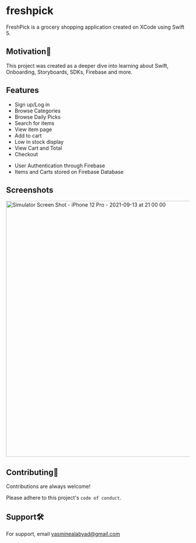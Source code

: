 # freshpick
FreshPick is a grocery shopping application created on XCode using Swift 5.

## Motivation💪
This project was created as a deeper dive into learning about Swift, Onboarding, Storyboards, SDKs, Firebase and more.

## Features
- Sign up/Log in
- Browse Categories
- Browse Daily Picks
- Search for items
- View item page
- Add to cart
- Low in stock display
- View Cart and Total
- Checkout
* User Authentication through Firebase
* Items and Carts stored on Firebase Database

## Screenshots

<img width="700" alt="Simulator Screen Shot - iPhone 12 Pro - 2021-09-13 at 21 00 00" src="https://github.com/yasmine-ashraf/freshpick/assets/106534619/71c866f5-568c-4d13-aa92-bc6232b02553">



## Contributing🤝

Contributions are always welcome!

Please adhere to this project's `code of conduct`.

## Support🛠 

For support, email yasminealabyad@gmail.com 
